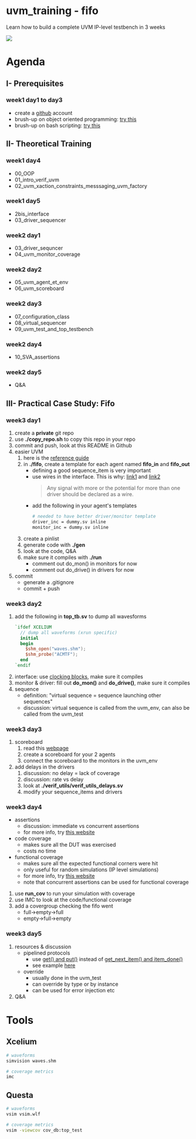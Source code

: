 # uvm_training - fifo
Learn how to build a complete UVM IP-level testbench in 3 weeks

![](https://www.chipverify.com/images/uvm/tb_top.png)

# Agenda
## I- Prerequisites
### week1 day1 to day3
  - create a [github](https://github.com) account
  - brush-up on object oriented programming: [try this](https://datascientest.com/programmation-orientee-objet-guide-ultime)
  - brush-up on bash scripting: [try this](https://www.learnshell.org/)


## II- Theoretical Training
### week1 day4
  - 00_OOP
  - 01_intro_verif_uvm
  - 02_uvm_xaction_constraints_messsaging_uvm_factory

### week1 day5
  - 2bis_interface
  - 03_driver_sequencer

### week2 day1
  - 03_driver_sequncer
  - 04_uvm_monitor_coverage

### week2 day2
  - 05_uvm_agent_et_env
  - 06_uvm_scoreboard

### week2 day3
  - 07_configuration_class
  - 08_virtual_sequencer
  - 09_uvm_test_and_top_testbench

### week2 day4
  - 10_SVA_assertions

### week2 day5
  - Q&A


## III- Practical Case Study: Fifo
### week3 day1
  1. create a **private** git repo
  2. use **./copy_repo.sh** to copy this repo in your repo
  3. commit and push, look at this README in Github
  4. easier UVM
      1. here is the [reference guide](https://www.doulos.com/knowhow/systemverilog/uvm/easier-uvm/easier-uvm-code-generator/easier-uvm-code-generator-reference-guide/)
      2. in **./fifo**, create a template for each agent named **fifo_in** and **fifo_out**
          - defining a good sequence_item is very important
          - use wires in the interface. This is why: [link1](https://verificationacademy.com/forums/systemverilog/wire-vs.-logic-sv-interface) and [link2](https://blogs.sw.siemens.com/verificationhorizons/2013/05/03/wire-vs-reg/)
              > Any signal with more or the potential for more than one driver should be declared as a wire.
          - add the following in your agent's templates
              ```sh
              # needed to have better driver/monitor template
              driver_inc = dummy.sv inline
              monitor_inc = dummy.sv inline

              ```
      3. create a pinlist
      4. generate code with **./gen**
      5. look at the code, Q&A
      6. make sure it compiles with **./run**
          - comment out do_mon() in monitors for now
          - comment out do_drive() in drivers for now
  5. commit
      - generate a .gitignore
      - commit + push

### week3 day2
  1. add the following in **top_tb.sv** to dump all wavesforms
      ```verilog
      `ifdef XCELIUM
        // dump all waveforms (xrun specific)
        initial
        begin
          $shm_open("waves.shm");
          $shm_probe("ACMTF");
        end
      `endif
      ```
  2. interface: use [clocking blocks](https://www.doulos.com/knowhow/systemverilog/systemverilog-tutorials/systemverilog-clocking-tutorial), make sure it compiles
  3. monitor & driver: fill out **do_mon()** and **do_drive()**, make sure it compiles
  4. sequence
      - definition: "virtual sequence = sequence launching other sequences"
      - discussion: virtual sequence is called from the uvm_env, can also be called from the uvm_test

### week3 day3
  1. scoreboard
      1. read this [webpage](http://www.testbench.in/UL_11_PHASE_8_SCOREBOARD.html)
      2. create a scoreboard for your 2 agents
      3. connect the scoreboard to the monitors in the uvm_env
  2. add delays in the drivers
      1. discussion: no delay = lack of coverage
      2. discussion: rate vs delay
      3. look at **./verif_utils/verif_utils_delays.sv**
      4. modify your sequence_items and drivers

### week3 day4
  - assertions
      - discussion: immediate vs concurrent assertions
      - for more info, try [this website](https://www.doulos.com/knowhow/systemverilog/systemverilog-tutorials/systemverilog-assertions-tutorial)
  - code coverage
      - makes sure all the DUT was exercised
      - costs no time
  - functional coverage
      - makes sure all the expected functional corners were hit
      - only useful for random simulations (IP level simulations)
      - for more info, try [this website](https://www.chipverify.com/systemverilog/systemverilog-functional-coverage)
      - note that concurrent assertions can be used for functional coverage
  1. use **run_cov** to run your simulation with coverage
  2. use IMC to look at the code/functional coverage
  3. add a covergroup checking the fifo went
      - full->empty->full
      - empty->full->empty

### week3 day5
  1. resources & discussion
      - pipelined protocols
          - use [get() and put()](https://www.chipverify.com/uvm/driver-using-get-and-put) instead of [get_next_item() and item_done()](https://www.chipverify.com/uvm/uvm-using-get-next-item)
          - see example [here](https://github.com/antoinemadec/doc/blob/master/uvm.txt#L317)
      - override
          - usually done in the uvm_test
          - can override by type or by instance
          - can be used for error injection etc
  2. Q&A

# Tools
## Xcelium
```sh
# waveforms
simvision waves.shm

# coverage metrics
imc
```

## Questa
```sh
# waveforms
vsim vsim.wlf

# coverage metrics
vsim -viewcov cov_db:top_test
```
